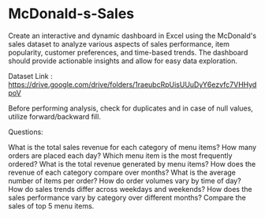 # McDonald-s-Sales

Create an interactive and dynamic dashboard in Excel using the McDonald's sales dataset to analyze various aspects of sales performance, item popularity, customer preferences, and time-based trends. The dashboard should provide actionable insights and allow for easy data exploration.

Dataset Link : https://drive.google.com/drive/folders/1raeubcRpUisUUuDyY6ezvfc7VHHydpoV

Before performing analysis, check for duplicates and in case of null values, utilize forward/backward fill.

Questions:

What is the total sales revenue for each category of menu items?
How many orders are placed each day?
Which menu item is the most frequently ordered?
What is the total revenue generated by menu items?
How does the revenue of each category compare over months?
What is the average number of items per order?
How do order volumes vary by time of day?
How do sales trends differ across weekdays and weekends?
How does the sales performance vary by category over different months?
Compare the sales of top 5 menu items.
